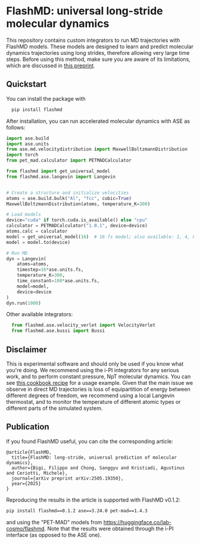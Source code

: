 FlashMD: universal long-stride molecular dynamics
=================================================

This repository contains custom integrators to run MD trajectories with FlashMD models. These models are
designed to learn and predict molecular dynamics trajectories using long strides, therefore allowing
very large time steps. Before using this method, make sure you are aware of its limitations, which are
discussed in [this preprint](http://arxiv.org/abs/2505.19350).

Quickstart
----------

You can install the package with

```bash
  pip install flashmd
```

After installation, you can run accelerated molecular dynamics with ASE as follows:

```py
import ase.build
import ase.units
from ase.md.velocitydistribution import MaxwellBoltzmannDistribution
import torch
from pet_mad.calculator import PETMADCalculator

from flashmd import get_universal_model
from flashmd.ase.langevin import Langevin


# Create a structure and initialize velocities
atoms = ase.build.bulk("Al", "fcc", cubic=True)
MaxwellBoltzmannDistribution(atoms, temperature_K=300)

# Load models
device="cuda" if torch.cuda.is_available() else "cpu"
calculator = PETMADCalculator("1.0.1", device=device)
atoms.calc = calculator
model = get_universal_model(16)  # 16 fs model; also available: 1, 4, 8, 32, 64 fs
model = model.to(device)

# Run MD
dyn = Langevin(
    atoms=atoms,
    timestep=16*ase.units.fs,
    temperature_K=300,
    time_constant=100*ase.units.fs,
    model=model,
    device=device
)
dyn.run(1000)
```

Other available integrators:

```py
  from flashmd.ase.velocity_verlet import VelocityVerlet
  from flashmd.ase.bussi import Bussi
```

Disclaimer
----------

This is experimental software and should only be used if you know what you're doing.
We recommend using the i-PI integrators for any serious work, and to perform constant
pressure, NpT molecular dynamics. You can see
[this cookbook recipe](https://atomistic-cookbook.org/examples/flashmd/flashmd-demo.html) 
for a usage example.
Given that the main issue we observe in direct MD trajectories is loss of equipartition
of energy between different degrees of freedom, we recommend using a local Langevin
thermostat, and to monitor the temperature of different atomic types or different
parts of the simulated system. 


Publication
-----------

If you found FlashMD useful, you can cite the corresponding article:

```
@article{FlashMD,
  title={FlashMD: long-stride, universal prediction of molecular dynamics},
  author={Bigi, Filippo and Chong, Sanggyu and Kristiadi, Agustinus and Ceriotti, Michele},
  journal={arXiv preprint arXiv:2505.19350},
  year={2025}
}
```

Reproducing the results in the article is supported with FlashMD v0.1.2:

```bash
pip install flashmd==0.1.2 ase==3.24.0 pet-mad==1.4.3
```

and using the "PET-MAD" models from https://huggingface.co/lab-cosmo/flashmd. Note that
the results were obtained through the i-PI interface (as opposed to the ASE one).
